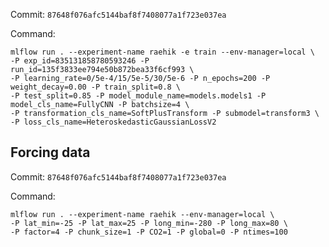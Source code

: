 Commit: `87648f076afc5144baf8f7408077a1f723e037ea`

Command:

```
mlflow run . --experiment-name raehik -e train --env-manager=local \
-P exp_id=835131858780593246 -P run_id=135f3833ee794e50b872bea33f6cf993 \
-P learning_rate=0/5e-4/15/5e-5/30/5e-6 -P n_epochs=200 -P weight_decay=0.00 -P train_split=0.8 \
-P test_split=0.85 -P model_module_name=models.models1 -P model_cls_name=FullyCNN -P batchsize=4 \
-P transformation_cls_name=SoftPlusTransform -P submodel=transform3 \
-P loss_cls_name=HeteroskedasticGaussianLossV2
```

## Forcing data
Commit: `87648f076afc5144baf8f7408077a1f723e037ea`

Command:

```
mlflow run . --experiment-name raehik --env-manager=local \
-P lat_min=-25 -P lat_max=25 -P long_min=-280 -P long_max=80 \
-P factor=4 -P chunk_size=1 -P CO2=1 -P global=0 -P ntimes=100
```
